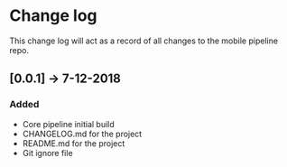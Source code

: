 # Change log
This change log will act as a record of all changes to the mobile pipeline repo.

## [0.0.1] -> 7-12-2018
### Added
- Core pipeline initial build
- CHANGELOG.md for the project
- README.md for the project
- Git ignore file
